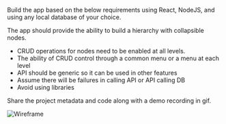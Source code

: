 Build the app based on the below requirements using  React, NodeJS, and using any local database of your choice.

The app should provide the ability to build a hierarchy with collapsible nodes. 

* CRUD operations for nodes need to be enabled at all levels.
* The ability of CRUD control through a common menu or a menu at each level 
* API should be generic so it can be used in other features
* Assume there will be failures in calling API or API calling DB 
* Avoid using libraries

Share the project metadata and code along with a demo recording in gif.

![Wireframe](https://i.imgur.com/jgjXwNi.png)